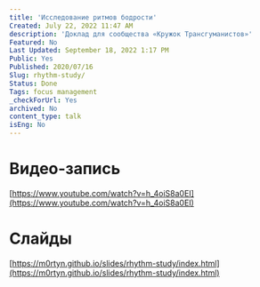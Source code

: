 ```yaml
---
title: 'Исследование ритмов бодрости'
Created: July 22, 2022 11:47 AM
description: 'Доклад для сообщества «Кружок Трансгуманистов»'
Featured: No
Last Updated: September 18, 2022 1:17 PM
Public: Yes
Published: 2020/07/16
Slug: rhythm-study/
Status: Done
Tags: focus management
_checkForUrl: Yes
archived: No
content_type: talk
isEng: No
---
```


# Видео-запись

[https://www.youtube.com/watch?v=h_4oiS8a0EI](https://www.youtube.com/watch?v=h_4oiS8a0EI)

# Слайды

[https://m0rtyn.github.io/slides/rhythm-study/index.html](https://m0rtyn.github.io/slides/rhythm-study/index.html)